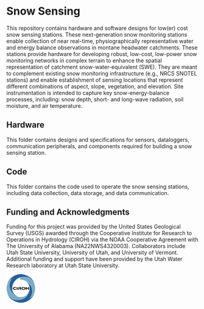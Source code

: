 # Snow Sensing 

This repository contains hardware and software designs for low(er) cost snow sensing stations. These next-generation snow monitoring stations enable collection of near real-time, physiographically representative water and energy balance observations in montane headwater catchments. These stations provide hardware for developing robust, low-cost, low-power snow monitoring networks in complex terrain to enhance the spatial representation of catchment snow-water-equivalent (SWE). They are meant to complement existing snow monitoring infrastructure (e.g., NRCS SNOTEL stations) and enable establishment of sensing locations that represent different combinations of aspect, slope, vegetation, and elevation. Site instrumentation is intended to capture key snow-energy-balance processes, including: snow depth, short- and long-wave radiation, soil moisture, and air temperature. 

## Hardware

This folder contains designs and specifications for sensors, dataloggers, communication peripherals, and components required for building a snow sensing station.

## Code

This folder contains the code used to operate the snow sensing stations, including data collection, data storage, and data communication.

## Funding and Acknowledgments

Funding for this project was provided by the United States Geological Survey (USGS) awarded through the Cooperative Institute for Research to Operations in Hydrology (CIROH) via the NOAA Cooperative Agreement with The University of Alabama (NA22NWS4320003). Collaborators include Utah State University, University of Utah, and University of Vermont. Additional funding and support have been provided by the Utah Water Research laboratory at Utah State University.

<img src="/assets/CIROH_logo.png" alt="CIROH Logo" width="15%"/>


